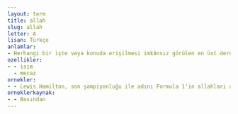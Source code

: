 ```yaml
---
layout: term
title: allah
slug: allah
letter: A
lisan: Türkçe
anlamlar:
- Herhangi bir işte veya konuda erişilmesi imkânsız görülen en üst dereceye ulaşmış kimse veya ulaşma durumu
ozellikler:
- - isim
  - mecaz
ornekler:
- - Lewis Hamilton, son şampiyonluğu ile adını Formula 1'in allahları arasına yerleştirmiş bir pilottur.
orneklerkaynak:
- - Basından
---
```


